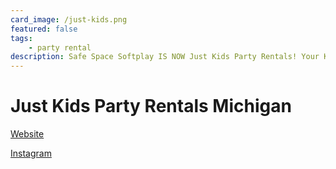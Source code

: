 ```yaml
---
card_image: /just-kids.png
featured: false
tags:
    - party rental
description: Safe Space Softplay IS NOW Just Kids Party Rentals! Your Kid’s Party One-Stop-Shop. Inflatables, Softplay, Ball Pits, Throne Chairs, Tables & More.
---
```


# Just Kids Party Rentals Michigan

[Website](https://justkidspartymi.com/)

[Instagram](https://www.instagram.com/justkidspartymi/)